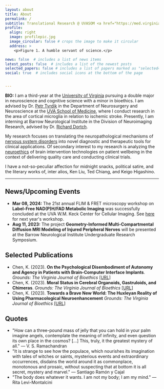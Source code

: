 ```yaml
---
layout: about
title: About
permalink: /
subtitle: Translational Research @ UVASOM <a href="https://med.virginia.edu/neurosurgery/research/stroke-and-vascular-lab/">Stroke & Vascular Pathology Lab</a>
profile:
  align: right
  image: profilepic.jpg
  image_circular: false # crops the image to make it circular
  address: >
    <p>Figure 1. A humble servant of science.</p>

news: false  # includes a list of news items
latest_posts: false  # includes a list of the newest posts
selected_papers: false # includes a list of papers marked as "selected={true}"
social: true  # includes social icons at the bottom of the page


---
```



**BIO:** I am a third-year at the [University of Virginia](https://www.virginia.edu/) pursuing a double major in neuroscience and cognitive science with a minor in bioethics. I am advised by Dr. [Petr Tvrdik](https://med.virginia.edu/bims/faculty/?facbio=1&id=48788) in the Department of Neurosurgery and Neuroscience at the [UVA School of Medicine](https://med.virginia.edu/), where I conduct research in the area of cortical microglia in relation to ischemic stroke. Presently, I am interning at Barrow Neurological Institute in the Division of Neuroimaging Research, advised by Dr. [Richard Dortch](https://www.barrowneuro.org/person/richard-dortch-phd/).

My research focuses on translating the neuropathological mechanisms of [nervous system disorders](https://www.ninds.nih.gov/health-information/disorders) into novel diagnostic and therapeutic tools for clinical applications. Of secondary interest to my research is analyzing the [neuroethics](https://www.ninds.nih.gov/current-research/focus-tools-topics/focus-neuroethics#:~:text=Neuroethics%20is%20a%20field%20that,identity%2C%20consciousness%2C%20and%20autonomy.) of brain intervention technologies on patient wellbeing in the context of delivering quality care and conducting clinical trials.

I have a not-so-peculiar affection for midnight snacks, political satire, and the literary works of, inter alios, Ken Liu, Ted Chiang, and Keigo Higashino.
<hr>

## News/Upcoming Events
* **Mar 08, 2024:** The 21st annual FLIM & FRET microscopy workshop on **Label-Free NAD(P)H/FAD Metabolic Imaging** was successfully concluded at the UVA W.M. Keck Center for Cellular Imaging. See [here](https://kcci.virginia.edu/workshop-2025) for next year's workshop.   
* **Aug 11, 2023:** The project **Geometry-Informed Multi-Compartmental Diffusion MRI Modeling of Injured Peripheral Nerves** will be presented at the Barrow Neurological Institute Undergraduate Research Symposium.

## Selected Publications
* Chen, K. (2023). **On the Psychological Disembodiment of Autonomy and Agency in Patients with Brain-Computer Interface Implants**. *Grounds: The Virginia Journal of Bioethics* [[URL]](http://www.vabioethics.com/content/2023/5/2/on-the-psychological-disembodiment-of-autonomy-and-agency-in-patients-with-brain-computer-interface-implants)
* Chen, K. (2023). **Moral Status in Cerebral Organoids, Gastruloids, and Chimeras**. *Grounds: The Virginia Journal of Bioethics* [[URL]](http://www.vabioethics.com/content/2023/3/15/moral-status-in-cerebral-organoids-gatruloids-and-chimeras)
* Chen, K. (2023). **Towards a Brave New World: The Huxleyan Reality of Using Pharmacological Neuroenhancement** *Grounds: The Virginia Journal of Bioethics* [[URL]](http://www.vabioethics.com/content/2023/1/12/towards-a-brave-new-world-the-huxleyan-reality-of-using-pharmocological-neuroenhancement)

## Quotes
* "How can a three-pound mass of jelly that you can hold in your palm imagine angels, contemplate the meaning of infinity, and even question its own place in the cosmos? [...] This, truly, it the greatest mystery of all." ― V. S. Ramachandran
* "It is strange to see how the populace, which nourishes its imagination with tales of witches or saints, mysterious events and extraordinary occurrences, disdains the world around it as commonplace, monotonous and prosaic, without suspecting that at bottom it is all secret, mystery and marvel." ― Santiago Ramón y Cajal
* "The body does whatever it wants. I am not my body; I am my mind." ― Rita Levi-Montalcini
